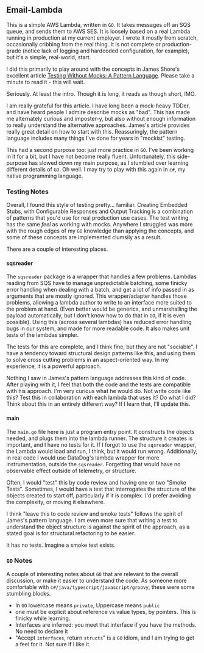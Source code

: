 ## Email-Lambda

This is a simple AWS Lambda, written in `GO`.  It takes messages off an SQS queue, and sends them to AWS SES.  It is loosely based on a real Lambda running in production at my current employer. I wrote it mostly from scratch, occasionally cribbing from the real thing.  It is not complete or production-grade (notice lack of logging and hardcoded configuration, for example), but it's a simple, real-world, start.

I did this primarily to play around with the concepts in James Shore's excellent article [Testing Without Mocks: A Pattern Language](https://www.jamesshore.com/v2/projects/testing-without-mocks/testing-without-mocks). Please take a minute to read it - this will wait.

Seriously.  At least the intro.  Though it is long, it reads as though short, IMO.

I am really grateful for this article.  I have long been a mock-heavy TDDer, and have heard people I admire describe mocks as "bad".  This has made me alternately curious and imposter-y, but also without enough information to really understand the alternative approaches.  James's article provides really great detail on how to start with this.  Reassuringly, the pattern language includes many things I've done for years in "mockist" testing.

This had a second purpose too: just more practice in `GO`.  I've been working in it for a bit, but I have not become really fluent.  Unfortunately, this side-purpose has slowed down my main purpose, as I stumbled over learning different details of `GO`.  Oh well.  I may try to play with this again in `c#`, my native programming language.

### Testing Notes

Overall, I found this style of testing pretty... familiar.  Creating Embedded Stubs, with Configurable Responses and Output Tracking is a combination of patterns that you'd use for real production use cases.  The test writing has the same _feel_ as working with mocks.  Anywhere I struggled was more with the rough edges of my `GO` knowledge than applying the concepts, and some of these concepts are implemented clumsily as a result.

There are a couple of interesting places.

#### sqsreader

The `sqsreader` package is a wrapper that handles a few problems.  Lambdas reading from SQS have to manage unpredictable batching, some finicky error handling when dealing with a batch, and get a lot of info passed in as arguments that are mostly ignored.  This wrapper/adapter handles those problems, allowing a lambda author to write to an interface more suited to the problem at hand.  (Even better would be generics, and unmarshalling the payload automatically, but I don't know how to do that in `GO`, if it is even possible).  Using this (across several lambdas) has reduced error handling bugs in our system, and made for more readable code.  It also makes unit tests of the lambdas simpler.

The tests for this are complete, and I think fine, but they are not "sociable".  I have a tendency toward structural design patterns like this, and using them to solve cross cutting problems in an aspect-oriented way.  In my experience, it is a powerful approach. 

Nothing I saw in James's pattern language addresses this kind of code.  After playing with it, I feel that both the code and the tests are compatible with his approach.  I'm very curious what he would do.  Not write code like this?  Test this in collaboration with each lambda that uses it?  Do what I did?  Think about this in an entirely different way?  If I learn that, I'll update this.

#### main
The `main.go` file here is just a program entry point.  It constructs the objects needed, and plugs them into the lambda runner.  The structure it creates is important, and I have no tests for it.  If I forgot to use the `sqsreader` wrapper, the Lambda would load and run, I think, but it would run wrong.  Additionally, in real code I would use DataDog's lambda wrapper for more instrumentation, outside the `sqsreader`.  Forgetting that would have no observable effect outside of telemetry, or structure.

Often, I would "test" this by code review and having one or two "Smoke Tests".  Sometimes, I would have a test that interrogates the structure of the objects created to start off, particularly if it is complex.  I'd prefer avoiding the complexity, or moving it elsewhere.

I think "leave this to code review and smoke tests" follows the spirit of James's pattern language.  I am even more sure that writing a test to understand the object structure is against the spirit of the approach, as a stated goal is for structural refactoring to be easier.  

It has no tests.  Imagine a smoke test exists.

### `GO` Notes

A couple of interesting notes about `GO` that are relevant to the overall discussion, or make it easier to understand the code.  As someone more comfortable with `c#/java/typescript/javascript/groovy`, these were some stumbling blocks.
* In `GO` lowercase means `private`, Uppercase means `public`
* one must be explicit about reference vs value types, by pointers.  This is finicky while learning.
* Interfaces are inferred: you meet that interface if you have the methods.  No need to declare it
* "Accept `interfaces`, return `structs`" is a `GO` idiom, and I am trying to get a feel for it.  Not sure if I like it.
